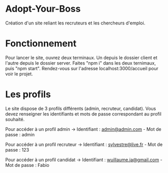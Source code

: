 # Adopt-Your-Boss

Création d'un site reliant les recruteurs et les chercheurs d'emploi.

# Fonctionnement

Pour lancer le site, ouvrez deux terminaux. Un depuis le dossier client et l'autre depuis le dossier server.
Faites "npm i" dans les deux ternimaux, puis "npm start".
Rendez-vous sur l'adresse localhost:3000/accueil pour voir le projet.

# Les profils

Le site dispose de 3 profils différents (admin, recruteur, candidat). Vous devez renseigner les identifiants et mots de passe correspondant au profil souhaité.

Pour accéder à un profil admin -> Identifiant : admin@admin.com - Mot de passe : admin

Pour accéder à un profil recruteur -> Identifiant : sylvestre@live.fr - Mot de passe : 123

Pour accéder à un profil candidat -> Identifiant : wuillaume.ja@gmail.com - Mot de passe : Fabio
